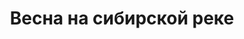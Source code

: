 ---
title: Весна на сибирской реке
location: Река Аскиз выше посёлка Бирикчуль. Аскизский район, Республика Хакасия, Россия
tags: [fav]
---